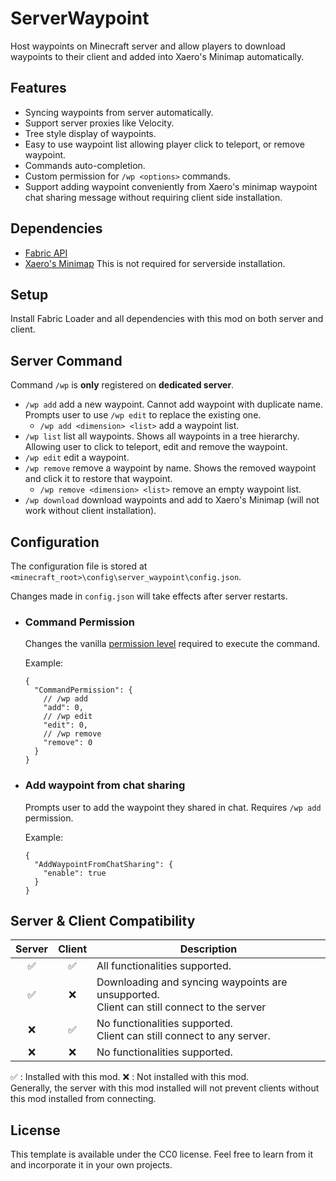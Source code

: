 # ServerWaypoint

Host waypoints on Minecraft server and allow players to download waypoints to their client and added into Xaero's Minimap automatically.

## Features
- Syncing waypoints from server automatically.
- Support server proxies like Velocity.
- Tree style display of waypoints.
- Easy to use waypoint list allowing player click to teleport, or remove waypoint.
- Commands auto-completion.
- Custom permission for `/wp <options>` commands.
- Support adding waypoint conveniently from Xaero's minimap waypoint chat sharing message without requiring client side installation.

## Dependencies

- [Fabric API](https://modrinth.com/mod/fabric-api)
- [Xaero's Minimap](https://modrinth.com/mod/xaeros-minimap) This is not required for serverside installation.

## Setup
Install Fabric Loader and all dependencies with this mod on both server and client.

## Server Command
Command `/wp` is **only** registered on **dedicated server**.
- `/wp add` add a new waypoint. Cannot add waypoint with duplicate name. Prompts user to use `/wp edit` to replace the existing one.
  - `/wp add <dimension> <list>` add a waypoint list.
- `/wp list` list all waypoints. Shows all waypoints in a tree hierarchy. Allowing user to click to teleport, edit and remove the waypoint.
- `/wp edit` edit a waypoint.
- `/wp remove` remove a waypoint by name. Shows the removed waypoint and click it to restore that waypoint.
  - `/wp remove <dimension> <list>` remove an empty waypoint list.
- `/wp download` download waypoints and add to Xaero's Minimap (will not work without client installation).

## Configuration
The configuration file is stored at `<minecraft_root>\config\server_waypoint\config.json`.

Changes made in `config.json` will take effects after server restarts.

- ### Command Permission

    Changes the vanilla [permission level](https://minecraft.wiki/w/Permission_level) required to execute the command.
    
    Example:
    ```json5
    {
      "CommandPermission": {
        // /wp add
        "add": 0,
        // /wp edit
        "edit": 0,
        // /wp remove
        "remove": 0
      }
    }
    ```
- ### Add waypoint from chat sharing
  Prompts user to add the waypoint they shared in chat. Requires `/wp add` permission.

  Example:
  ```json5
  {
    "AddWaypointFromChatSharing": {
      "enable": true
    }
  }
  ```

## Server & Client Compatibility

| Server | Client | Description                                                                                   |
| :---: | :---: |-----------------------------------------------------------------------------------------------|
|   ✅    |   ✅    | All functionalities supported.                                                                |
|   ✅    |   ❌    | Downloading and syncing waypoints are unsupported.<br/>Client can still connect to the server | 
|   ❌    |   ✅    | No functionalities supported.<br/>Client can still connect to any server.                     |
|   ❌    |   ❌    | No functionalities supported.                                                                 |

✅ : Installed with this mod. ❌ : Not installed with this mod.\
Generally, the server with this mod installed will not prevent clients without this mod installed from connecting.


## License

This template is available under the CC0 license. Feel free to learn from it and incorporate it in your own projects.
